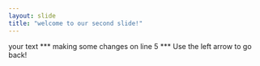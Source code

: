 ```yaml
---
layout: slide
title: "welcome to our second slide!"
---
```

your text *** making some changes on line 5 ***
Use the left arrow to go back!

